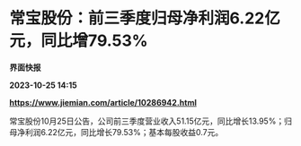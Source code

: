 # 常宝股份：前三季度归母净利润6.22亿元，同比增79.53%
**界面快报**

**2023-10-25 14:15**

**https://www.jiemian.com/article/10286942.html**

常宝股份10月25日公告，公司前三季度营业收入51.15亿元，同比增长13.95%；归母净利润6.22亿元，同比增长79.53%；基本每股收益0.7元。